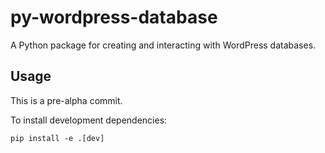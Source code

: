 # py-wordpress-database

A Python package for creating and interacting with WordPress databases.

## Usage

This is a pre-alpha commit.

To install development dependencies:

```shell
pip install -e .[dev]
```
